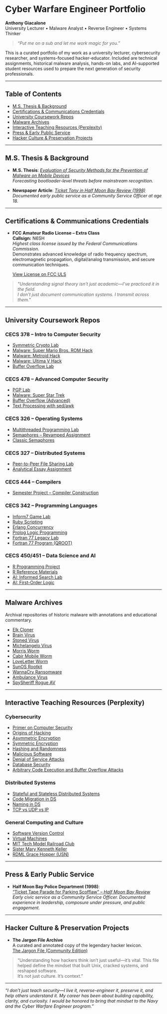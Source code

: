 # Cyber Warfare Engineer Portfolio  
**Anthony Giacalone**  
University Lecturer • Malware Analyst • Reverse Engineer • Systems Thinker

> *“Put me on a sub and let me work magic for you.”*

This is a curated portfolio of my work as a university lecturer, cybersecurity researcher, and systems-focused hacker-educator. Included are technical assignments, historical malware analysis, hands-on labs, and AI-supported student resources used to prepare the next generation of security professionals.

---

## Table of Contents

- [M.S. Thesis & Background](#ms-thesis--background)
- [Certifications & Communications Credentials](#certifications--communications-credentials)
- [University Coursework Repos](#university-coursework-repos)
- [Malware Archives](#malware-archives)
- [Interactive Teaching Resources (Perplexity)](#interactive-teaching-resources-perplexity)
- [Press & Early Public Service](#press--early-public-service)
- [Hacker Culture & Preservation Projects](#hacker-culture--preservation-projects)

---

## M.S. Thesis & Background

- **M.S. Thesis**: [*Evaluation of Security Methods for the Prevention of Malware on Mobile Devices*](https://www.proquest.com/openview/cd06aab6e06951ba6cdc064f959e8cb9/1?cbl=18750)  
  *Forecasting bootloader-level threats before mainstream recognition.*

- **Newspaper Article**: [*Ticket Tony in Half Moon Bay Review (1998)*](https://www.coastsidenews.com/news/ticket-tape-parade-for-parking-scofflawseric-rice-half-moon-bay-review-april-10-1998/article_2a3773b6-ed1f-5c85-b9b0-3dad4266ed04.html)  
  *Documented early public service as a Community Service Officer at age 18.*

---

## Certifications & Communications Credentials

- **FCC Amateur Radio License – Extra Class**  
  **Callsign:** N6SH  
  *Highest class license issued by the Federal Communications Commission.*  
  Demonstrates advanced knowledge of radio frequency spectrum, electromagnetic propagation, digital/analog transmission, and secure communication techniques.

  [View License on FCC ULS](https://wireless2.fcc.gov/UlsApp/UlsSearch/license.jsp;JSESSIONID_ULSSEARCH=MgbdpS4OYOgByvBq-RMVF0u6gh8vgK1k4UwKRZS7HzdoGjT7crT_!-958965006!-1299371822?licKey=3306518)

> *"Understanding signal theory isn't just academic—I've practiced it in the field.  
I don’t just document communication systems. I transmit across them."*

---

## University Coursework Repos

### CECS 378 – Intro to Computer Security  
- [Symmetric Crypto Lab](https://github.com/agiacalone/cecs-378-lab-symmetric-crypto)  
- [Malware: Super Mario Bros. ROM Hack](https://github.com/agiacalone/cecs-378-lab-malware-smb1)  
- [Malware: Metroid Hack](https://github.com/agiacalone/cecs-378-lab-malware-metroid)  
- [Malware: Ultima V Hack](https://github.com/agiacalone/cecs-378-lab-malware-ultimav)  
- [Buffer Overflow Lab](https://github.com/agiacalone/cecs-378-lab-buffer-overflow)

### CECS 478 – Advanced Computer Security  
- [PGP Lab](https://github.com/agiacalone/cecs-478-lab-pgp-new)  
- [Malware: Super Star Trek](https://github.com/agiacalone/cecs-478-lab-malware-sst)  
- [Buffer Overflow (Advanced)](https://github.com/agiacalone/cecs-478-lab-buffer-overflow)  
- [Text Processing with sed/awk](https://github.com/agiacalone/cecs-478-lab-sed-and-awk)

### CECS 326 – Operating Systems  
- [Multithreaded Programming Lab](https://github.com/agiacalone/cecs-326-lab-threads)  
- [Semaphores – Revamped Assignment](https://github.com/agiacalone/cecs-326-lab-semaphores-revamp)  
- [Classic Semaphores](https://github.com/agiacalone/cecs-326-lab-semaphores)

### CECS 327 – Distributed Systems  
- [Peer-to-Peer File Sharing Lab](https://github.com/agiacalone/cecs-327-lab-peer-to-peer)  
- [Analytical Essay Assignment](https://github.com/agiacalone/cecs-327-lab-analytical-essay)

### CECS 444 – Compilers  
- [Semester Project – Compiler Construction](https://github.com/agiacalone/cecs-444-semester-project)

### CECS 342 – Programming Languages  
- [Inform7 Game Lab](https://github.com/agiacalone/cecs-342-lab-inform7)  
- [Ruby Scripting](https://github.com/agiacalone/cecs-342-lab-ruby)  
- [Erlang Concurrency](https://github.com/agiacalone/cecs-342-lab-erlang)  
- [Prolog Logic Programming](https://github.com/agiacalone/cecs-342-lab-prolog)  
- [Fortran 77 Legacy Lab](https://github.com/agiacalone/cecs-342-lab-fortran77)  
- [Fortran 77 Program (QROOT)](https://github.com/agiacalone/qroot)

### CECS 450/451 – Data Science and AI  
- [R Programming Project](https://github.com/agiacalone/cecs-450-lab-semester-project)  
- [R Reference Materials](https://github.com/agiacalone/cecs-450-r-examples-and-docs)  
- [AI: Informed Search Lab](https://github.com/agiacalone/cecs-451-lab-informed-search)  
- [AI: First-Order Logic](https://github.com/agiacalone/cecs-451-lab-first-order-logic)

---

## Malware Archives

Archival repositories of historic malware with annotations and educational commentary.

- [Elk Cloner](https://github.com/agiacalone/elk-cloner-malware)  
- [Brain Virus](https://github.com/agiacalone/brain-virus-malware)  
- [Stoned Virus](https://github.com/agiacalone/stoned-virus-malware)  
- [Michelangelo Virus](https://github.com/agiacalone/michelangelo-virus-malware)  
- [Morris Worm](https://github.com/agiacalone/morris-worm-malware)  
- [Cabir Mobile Worm](https://github.com/agiacalone/cabir-worm-malware)  
- [LoveLetter Worm](https://github.com/agiacalone/loveletter-malware)  
- [SunOS Rootkit](https://github.com/agiacalone/sunos-rootkit-malware)  
- [WannaCry Ransomware](https://github.com/agiacalone/wannacry-malware)  
- [Ambulance Virus](https://github.com/agiacalone/ambulance-malware)  
- [SpySheriff Rogue AV](https://github.com/agiacalone/spysheriff-malware)

---

## Interactive Teaching Resources (Perplexity)

### Cybersecurity
- [Primer on Computer Security](https://www.perplexity.ai/page/primer-on-computer-security-rRH8U0.6QCCt2fdkR8ljVw)  
- [Origins of Hacking](https://www.perplexity.ai/page/origins-of-hacking-FI8yYKN9Q9OzA76kyTYv2w)  
- [Asymmetric Encryption](https://www.perplexity.ai/page/public-key-encryption-primer-Ys0Y.1_pTeCdF17S.GDPZQ)  
- [Symmetric Encryption](https://www.perplexity.ai/page/symmetric-encryption-primer-IQisrj0dS6ivqbd8wx7MxA)  
- [Hashing and Randomness](https://www.perplexity.ai/page/hashing-algorithms-cMSMBLC_SmOGH8zKMpVEoA)  
- [Malicious Software](https://www.perplexity.ai/page/malicious-software-SOzEtWwERyOMcorXkUHdFg)  
- [Denial of Service Attacks](https://www.perplexity.ai/page/denial-of-service-attacks-ttYh6GvISVmEj8ue6pRTFg)  
- [Database Security](https://www.perplexity.ai/page/database-security-hn87j6QxSH.7ARDfKCYAfQ)  
- [Arbitrary Code Execution and Buffer Overflow Attacks](https://www.perplexity.ai/page/arbitrary-code-execution-ace-y8KKrlwmSRCXClqFmSzGmA)

### Distributed Systems
- [Stateful and Stateless Distributed Systems](https://www.perplexity.ai/page/distributed-systems-what-are-s-u9NS2wp9SzCUWvkR0pDH_g)  
- [Code Migration in DS](https://www.perplexity.ai/page/distributed-systems-code-migra-MWheWF6RQfG18bn9afAlhQ)  
- [Naming in DS](https://www.perplexity.ai/page/explain-naming-in-distributed-szEsOxd.R4eUgU9Urp.OEA)  
- [TCP vs UDP vs IP](https://www.perplexity.ai/page/tcp-vs-udp-vs-ip-VZRK35KLS8Ks5AyXYmnitQ)

### General Computing and Culture
- [Software Version Control](https://www.perplexity.ai/page/software-version-control-0XlxwOg9QL2XErd5kDg5hw)  
- [Virtual Machines](https://www.perplexity.ai/page/virtual-machines-lAQXxo3WSAumkse6MtycxQ)  
- [MIT Tech Model Railroad Club](https://www.perplexity.ai/page/mit-tech-model-railroad-club-K_3RDZjMSuuuM2NcaPvbQw)  
- [Sister Mary Kenneth Keller](https://www.perplexity.ai/page/sister-mary-kenneth-keller-8h_hPm1VRka9yXPrGSZxlQ)  
- [RDML Grace Hopper (USN)](https://www.perplexity.ai/page/radm-grace-hopper-usn-ItNPfhjTRwKIFOXL9gtcFQ)

---

## Press & Early Public Service

- **Half Moon Bay Police Department (1998)**:  
  [“Ticket Tape Parade for Parking Scofflaw” – *Half Moon Bay Review*](https://www.coastsidenews.com/news/ticket-tape-parade-for-parking-scofflawseric-rice-half-moon-bay-review-april-10-1998/article_2a3773b6-ed1f-5c85-b9b0-3dad4266ed04.html)  
  *Early civic service as a Community Service Officer. Documented experience in leadership, composure under pressure, and public engagement.*

---

## Hacker Culture & Preservation Projects

- **The Jargon File Archive**  
  A curated and annotated copy of the legendary hacker lexicon.  
  [The Jargon File (Community Edition)](https://github.com/agiacalone/jargonfile)

> “Understanding how hackers think isn’t just useful—it’s vital. This file helped define the mindset that built Unix, cracked systems, and reshaped software.  
> It’s not just culture. It’s context.”

---

*“I don’t just teach security—I live it, reverse-engineer it, preserve it, and help others understand it. My career has been about building capability, clarity, and curiosity. I would be honored to bring that mindset to the Navy and the Cyber Warfare Engineer program.”*
